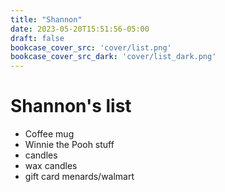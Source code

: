 ```yaml
---
title: "Shannon"
date: 2023-05-20T15:51:56-05:00
draft: false
bookcase_cover_src: 'cover/list.png'
bookcase_cover_src_dark: 'cover/list_dark.png'
---
```


# Shannon's list

- Coffee mug
- Winnie the Pooh stuff
- candles
- wax candles
- gift card menards/walmart
